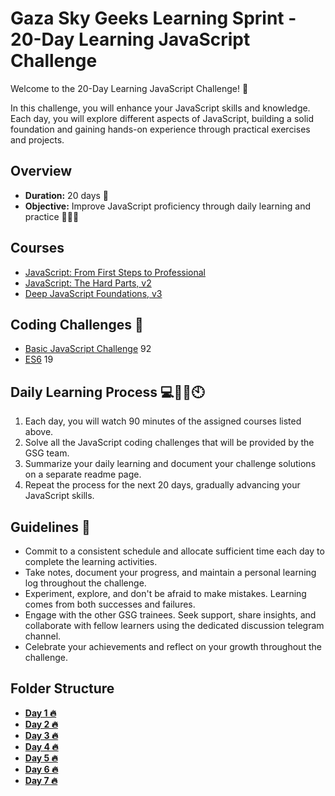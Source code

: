 
# Gaza Sky Geeks Learning Sprint - 20-Day Learning JavaScript Challenge

Welcome to the 20-Day Learning JavaScript Challenge! 🚀

In this challenge, you will enhance your JavaScript skills and knowledge. Each day, you will explore different aspects of JavaScript, building a solid foundation and gaining hands-on experience through practical exercises and projects.

## Overview
- **Duration:** 20 days 📅
- **Objective:** Improve JavaScript proficiency through daily learning and practice 🧑🏃💪


## Courses 
 - [JavaScript: From First Steps to Professional](https://frontendmasters.com/courses/javascript-first-steps/)
 - [JavaScript: The Hard Parts, v2](https://frontendmasters.com/courses/javascript-hard-parts-v2/)
 - [Deep JavaScript Foundations, v3](https://frontendmasters.com/courses/deep-javascript-v3/)

## Coding Challenges 💪
 - [Basic JavaScript Challenge](https://www.freecodecamp.org/learn/javascript-algorithms-and-data-structures/basic-javascript/divide-one-decimal-by-another-with-javascript) 92
 - [ES6](https://www.freecodecamp.org/learn/javascript-algorithms-and-data-structures/es6/compare-scopes-of-the-var-and-let-keywords) 19


## Daily Learning Process 💻👩‍💻🕙
1. Each day, you will watch 90 minutes of the assigned courses listed above.
2. Solve all the JavaScript coding challenges that will be provided by the GSG team.
3. Summarize your daily learning and document your challenge solutions on a separate readme page.
4. Repeat the process for the next 20 days, gradually advancing your JavaScript skills.



## Guidelines 📢
- Commit to a consistent schedule and allocate sufficient time each day to complete the learning activities.
- Take notes, document your progress, and maintain a personal learning log throughout the challenge.
- Experiment, explore, and don't be afraid to make mistakes. Learning comes from both successes and failures.
- Engage with the other GSG trainees. Seek support, share insights, and collaborate with fellow learners using the dedicated discussion telegram channel.
- Celebrate your achievements and reflect on your growth throughout the challenge.

## Folder Structure
-  [**Day 1 🔥**](https://github.com/sara-19992/Mastering-JavaScript-in-20-Days/blob/main/Day1.md)
-  [**Day 2 🔥**](https://github.com/sara-19992/Mastering-JavaScript-in-20-Days/blob/main/Day2.md)
-  [**Day 3 🔥**](https://github.com/sara-19992/Mastering-JavaScript-in-20-Days/blob/main/Day3.md)
-  [**Day 4 🔥**](https://github.com/sara-19992/Mastering-JavaScript-in-20-Days/blob/main/Day4.md)
-  [**Day 5 🔥**](https://github.com/sara-19992/Mastering-JavaScript-in-20-Days/blob/main/Day5.md)
-  [**Day 6 🔥**](https://github.com/sara-19992/Mastering-JavaScript-in-20-Days/blob/main/Day6.md)
-  [**Day 7 🔥**](https://github.com/sara-19992/Mastering-JavaScript-in-20-Days/blob/main/Day7.md)
